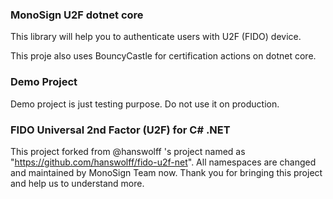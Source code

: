 ### MonoSign U2F dotnet core

This library will help you to authenticate users with U2F (FIDO) device.

This proje also uses BouncyCastle for certification actions on dotnet core.

### Demo Project

Demo project is just testing purpose. Do not use it on production.

### FIDO Universal 2nd Factor (U2F) for C# .NET

This project forked from @hanswolff 's project named as "https://github.com/hanswolff/fido-u2f-net". All namespaces are changed and maintained by MonoSign Team now. Thank you for bringing this project and help us to understand more.